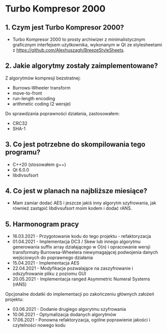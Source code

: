 # Turbo Kompresor 2000

## 1. Czym jest Turbo Kompresor 2000?
- Turbo Kompresor 2000 to prosty archiwizer z minimalistycznym graficznym interfejsem użytkownika, wykonanym w Qt ze stylesheetami z https://github.com/Alexhuszagh/BreezeStyleSheets.

## 2. Jakie algorytmy zostały zaimplementowane?
Z algorytmów kompresji bezstratnej:
- Burrows-Wheeler transform
- move-to-front
- run-length encoding
- arithmetic coding (2 wersje)

Do sprawdzania poprawności działania, zastosowałem:
- CRC32
- SHA-1

## 3. Co jest potrzebne do skompilowania tego programu?
- C++20 (stosowałem g++)
- Qt 6.0.0
- libdivsufsort

## 4. Co jest w planach na najbliższe miesiące?
- Mam zamiar dodać AES i jeszcze jakiś inny algorytm szyfrowania, jak również zastąpić libdivsufsort moim kodem i dodać rANS.

## 5. Harmonogram pracy
- 16.03.2021 - Przygotowanie kodu do tego projektu - refaktoryzacja
- 01.04.2021 - Implementacja DC3 / Skew lub innego algorytmu generowania suffix array działającego w O(n) i opracowanie wersji transformaty Burrowsa-Wheelera niewymagającej podwojenia danych wejściowych do poprawnego działania
- 15.04.2021 - Implementacja AES
- 22.04.2021 - Modyfikacje pozwalające na zaszyfrowanie i odszyfrowanie pliku z poziomu GUI
- 20.05.2021 - Implementacja ranged Asymmetric Numeral Systems (rANS)

Opcjonalne dodatki do implementacji po zakończeniu głównych założeń projektu:

- 03.06.2021 - Dodanie drugiego algorytmu szyfrowania
- 10.06.2021 - Optymalizacja dodanych algorytmów
- 17.06.2021 - Ponowna refaktoryzacja, ogólne poprawienie jakości i czytelności nowego kodu
